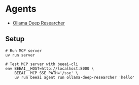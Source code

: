 
# Agents

- [Ollama Deep Researcher](https://github.com/langchain-ai/ollama-deep-researcher)

## Setup

```shell
# Run MCP server
uv run server
```

```shell
# Test MCP server with beeai-cli
env BEEAI__HOST=http://localhost:8000 \
    BEEAI__MCP_SSE_PATH='/sse' \
    uv run beeai agent run ollama-deep-researcher 'hello'
```
